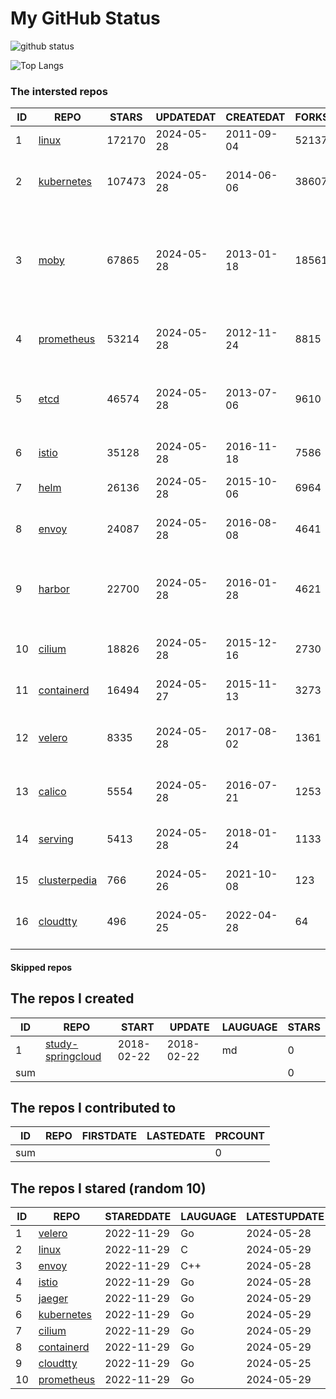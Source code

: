 # My GitHub Status

<img src="https://github-readme-stats-1.yihong0618.vercel.app/api?username=daoqingniu&show_icons=true&&&hide_title=true&count_private=true" alt="github status" />

![Top Langs](https://github-readme-stats-1.yihong0618.vercel.app/api/top-langs/?username=daoqingniu&layout=compact)

<!--START_SECTION:github_repos-->
### The intersted repos
| ID |                              REPO                               | STARS  | UPDATEDAT  | CREATEDAT  | FORKSCOUNT |                                                DESCRIPTIONS                                                |
|----|-----------------------------------------------------------------|--------|------------|------------|------------|------------------------------------------------------------------------------------------------------------|
|  1 | [linux](https://github.com/torvalds/linux)                      | 172170 | 2024-05-28 | 2011-09-04 |      52137 | Linux kernel source tree                                                                                   |
|  2 | [kubernetes](https://github.com/kubernetes/kubernetes)          | 107473 | 2024-05-28 | 2014-06-06 |      38607 | Production-Grade Container Scheduling and Management                                                       |
|  3 | [moby](https://github.com/moby/moby)                            |  67865 | 2024-05-28 | 2013-01-18 |      18561 | The Moby Project - a collaborative project for the container ecosystem to assemble container-based systems |
|  4 | [prometheus](https://github.com/prometheus/prometheus)          |  53214 | 2024-05-28 | 2012-11-24 |       8815 | The Prometheus monitoring system and time series database.                                                 |
|  5 | [etcd](https://github.com/etcd-io/etcd)                         |  46574 | 2024-05-28 | 2013-07-06 |       9610 | Distributed reliable key-value store for the most critical data of a distributed system                    |
|  6 | [istio](https://github.com/istio/istio)                         |  35128 | 2024-05-28 | 2016-11-18 |       7586 | Connect, secure, control, and observe services.                                                            |
|  7 | [helm](https://github.com/helm/helm)                            |  26136 | 2024-05-28 | 2015-10-06 |       6964 | The Kubernetes Package Manager                                                                             |
|  8 | [envoy](https://github.com/envoyproxy/envoy)                    |  24087 | 2024-05-28 | 2016-08-08 |       4641 | Cloud-native high-performance edge/middle/service proxy                                                    |
|  9 | [harbor](https://github.com/goharbor/harbor)                    |  22700 | 2024-05-28 | 2016-01-28 |       4621 | An open source trusted cloud native registry project that stores, signs, and scans content.                |
| 10 | [cilium](https://github.com/cilium/cilium)                      |  18826 | 2024-05-28 | 2015-12-16 |       2730 | eBPF-based Networking, Security, and Observability                                                         |
| 11 | [containerd](https://github.com/containerd/containerd)          |  16494 | 2024-05-27 | 2015-11-13 |       3273 | An open and reliable container runtime                                                                     |
| 12 | [velero](https://github.com/vmware-tanzu/velero)                |   8335 | 2024-05-28 | 2017-08-02 |       1361 | Backup and migrate Kubernetes applications and their persistent volumes                                    |
| 13 | [calico](https://github.com/projectcalico/calico)               |   5554 | 2024-05-28 | 2016-07-21 |       1253 | Cloud native networking and network security                                                               |
| 14 | [serving](https://github.com/knative/serving)                   |   5413 | 2024-05-28 | 2018-01-24 |       1133 | Kubernetes-based, scale-to-zero, request-driven compute                                                    |
| 15 | [clusterpedia](https://github.com/clusterpedia-io/clusterpedia) |    766 | 2024-05-26 | 2021-10-08 |        123 | The Encyclopedia of Kubernetes clusters                                                                    |
| 16 | [cloudtty](https://github.com/cloudtty/cloudtty)                |    496 | 2024-05-25 | 2022-04-28 |         64 | A Friendly Kubernetes CloudShell (Web Terminal) !                                                          |



#### Skipped repos
<!--END_SECTION:github_repos-->

<!--START_SECTION:my_github-->
## The repos I created
| ID  |                                 REPO                                 |   START    |   UPDATE   | LAUGUAGE | STARS |
|-----|----------------------------------------------------------------------|------------|------------|----------|-------|
|   1 | [study-springcloud](https://github.com/daoqingniu/study-springcloud) | 2018-02-22 | 2018-02-22 | md       |     0 |
| sum |                                                                      |            |            |          |     0 |

## The repos I contributed to
| ID  | REPO | FIRSTDATE | LASTEDATE | PRCOUNT |
|-----|------|-----------|-----------|---------|
| sum |      |           |           |       0 |

## The repos I stared (random 10)
| ID |                          REPO                          | STAREDDATE | LAUGUAGE | LATESTUPDATE |
|----|--------------------------------------------------------|------------|----------|--------------|
|  1 | [velero](https://github.com/vmware-tanzu/velero)       | 2022-11-29 | Go       | 2024-05-28   |
|  2 | [linux](https://github.com/torvalds/linux)             | 2022-11-29 | C        | 2024-05-29   |
|  3 | [envoy](https://github.com/envoyproxy/envoy)           | 2022-11-29 | C++      | 2024-05-28   |
|  4 | [istio](https://github.com/istio/istio)                | 2022-11-29 | Go       | 2024-05-28   |
|  5 | [jaeger](https://github.com/jaegertracing/jaeger)      | 2022-11-29 | Go       | 2024-05-29   |
|  6 | [kubernetes](https://github.com/kubernetes/kubernetes) | 2022-11-29 | Go       | 2024-05-29   |
|  7 | [cilium](https://github.com/cilium/cilium)             | 2022-11-29 | Go       | 2024-05-29   |
|  8 | [containerd](https://github.com/containerd/containerd) | 2022-11-29 | Go       | 2024-05-29   |
|  9 | [cloudtty](https://github.com/cloudtty/cloudtty)       | 2022-11-29 | Go       | 2024-05-25   |
| 10 | [prometheus](https://github.com/prometheus/prometheus) | 2022-11-29 | Go       | 2024-05-29   |

<!--END_SECTION:my_github-->
